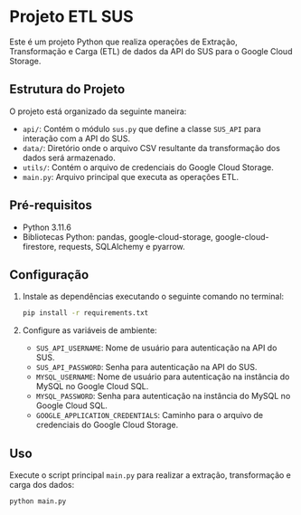 # Projeto ETL SUS

Este é um projeto Python que realiza operações de Extração, Transformação e Carga (ETL) de dados da API do SUS para o Google Cloud Storage.

## Estrutura do Projeto

O projeto está organizado da seguinte maneira:

- `api/`: Contém o módulo `sus.py` que define a classe `SUS_API` para interação com a API do SUS.
- `data/`: Diretório onde o arquivo CSV resultante da transformação dos dados será armazenado.
- `utils/`: Contém o arquivo de credenciais do Google Cloud Storage.
- `main.py`: Arquivo principal que executa as operações ETL.

## Pré-requisitos

- Python 3.11.6
- Bibliotecas Python: pandas, google-cloud-storage, google-cloud-firestore, requests, SQLAlchemy e pyarrow.

## Configuração

1. Instale as dependências executando o seguinte comando no terminal:

    ```bash
    pip install -r requirements.txt
    ```

2. Configure as variáveis de ambiente:

    - `SUS_API_USERNAME`: Nome de usuário para autenticação na API do SUS.
    - `SUS_API_PASSWORD`: Senha para autenticação na API do SUS.
    - `MYSQL_USERNAME`: Nome de usuário para autenticação na instância do MySQL no Google Cloud SQL.
    - `MYSQL_PASSWORD`: Senha para autenticação na instância do MySQL no Google Cloud SQL.
    - `GOOGLE_APPLICATION_CREDENTIALS`: Caminho para o arquivo de credenciais do Google Cloud Storage.

## Uso

Execute o script principal `main.py` para realizar a extração, transformação e carga dos dados:

```bash
python main.py